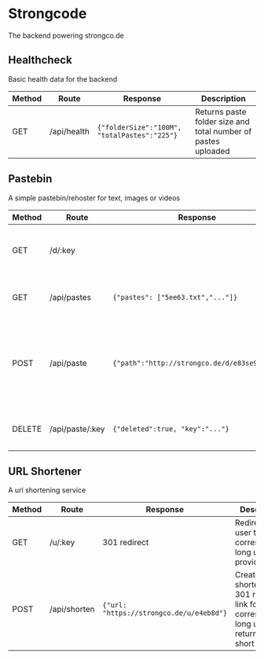 # Strongcode

The backend powering strongco.de

## Healthcheck
Basic health data for the backend

|Method|Route|Response|Description|
|---|---|---|---|
|GET|/api/health|`{"folderSize":"100M", "totalPastes":"225"}`|Returns paste folder size and total number of pastes uploaded|

## Pastebin
A simple pastebin/rehoster for text, images or videos

|Method|Route|Response|Description|
|---|---|---|---|
|GET|/d/:key||Returns the hosted file under the corresopnding key|
|GET|/api/pastes|`{"pastes": ["5ee63.txt","..."]}`|Returns an array of the last 10 paste keys|
|POST|/api/paste|`{"path":"http://strongco.de/d/e83se9.txt"}`|Takes form-data with a `file` or `text` key. The following file types can be rehosted: `.png` `.jpg` `.gif` `.webm`|
|DELETE|/api/paste/:key|`{"deleted":true, "key":"..."}`|Deletes a paste under the specified key|

## URL Shortener
A url shortening service

|Method|Route|Response|Description|
|---|---|---|---|
|GET|/u/:key|301 redirect|Redirects a user to the corresponding long url of the provided key|
|POST|/api/shorten|`{"url: "https://strongco.de/u/e4eb8d"}`|Creates a shortened 301 redirect link for the corresponding long url and returns the short url|

